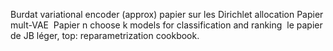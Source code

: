 Burdat variational encoder (approx)
papier sur les Dirichlet allocation 
Papier mult-VAE 
Papier n choose k models for classification and ranking 
le papier de JB léger, top: 
reparametrization cookbook. 
